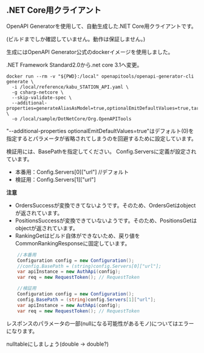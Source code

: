 ## .NET Core用クライアント

OpenAPI Generatorを使用して、自動生成した.NET Core用クライアントです。

(ビルドまでしか確認していません。動作は保証しません。)

生成にはOpenAPI Generator公式のdockerイメージを使用しました。

.NET Framework Standard2.0から.net core 3.1へ変更。

```
docker run --rm -v "${PWD}:/local" openapitools/openapi-generator-cli generate \
  -i /local/reference/kabu_STATION_API.yaml \
  -g csharp-netcore \
  --skip-validate-spec \
  --additional-properties=generateAliasAsModel=true,optionalEmitDefaultValues=true,targetFramework=netcoreapp3.1 \
  -o /local/sample/DotNetCore/Org.OpenAPITools
```

"--additional-properties optionalEmitDefaultValues=true"はデフォルト(0)を指定するとパラメータが省略されてしまうのを回避するために設定しています。

検証用には、BasePathを指定してください。
Config.Serversに定義が設定されています。
- 本番用：Config.Servers[0]["url"] //デフォルト
- 検証用：Config.Servers[1]["url"]

**注意**
- OrdersSuccessが変換できてないようです。そのため、OrdersGetはobjectが返されています。
- PositionsSuccessが変換できていないようです。そのため、PositionsGetはobjectが返されています。
- RankingGetはビルド自体ができないため、戻り値をCommonRankingResponseに固定しています。

```csharp
    //本番用
    Configuration config = new Configuration();
    //config.BasePath = (string)config.Servers[0]["url"];
    var apiInstance = new AuthApi(config);
    var req = new RequestToken(); // RequestToken
```

```csharp
    //検証用
    Configuration config = new Configuration();
    config.BasePath = (string)config.Servers[1]["url"];
    var apiInstance = new AuthApi(config);
    var req = new RequestToken(); // RequestToken
```

レスポンスのパラメータの一部(nullになる可能性があるモノ)についてはエラーになります。

nulltableにしましょう(double → double?)

